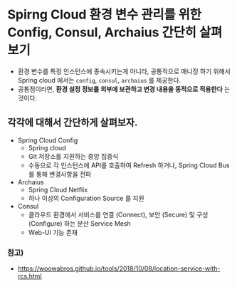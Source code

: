 # Spirng Cloud 환경 변수 관리를 위한 Config, Consul, Archaius 간단히 살펴보기

* 환경 변수를 특정 인스턴스에 종속시키는게 아니라, 공통적으로 매니징 하기 위해서 Spring cloud 에서는
`config`, `consul`, `archaius` 를 제공한다.
* 공통점이라면, __환경 설정 정보를 외부에 보관하고 변경 내용을 동적으로 적용한다__ 는 것이다.

## 각각에 대해서 간단하게 살펴보자.

* Spring Cloud Config
  * Spring cloud
  * Git 저장소를 지원하는 중앙 집중식
  * 수동으로 각 인스턴스에 API를 호출하여 Refresh 하거나, Spring Cloud Bus 를 통해 변경사항을 전파
* Archaius
  * Spring Cloud Netflix
  * 하나 이상의 Configuration Source 를 지원
* Consul
  * 클라우드 환경에서 서비스를 연결 (Connect), 보안 (Secure) 및 구성 (Configure) 하는 분산 Service Mesh
  * Web-UI 기능 존재


### 참고)

* https://woowabros.github.io/tools/2018/10/08/location-service-with-rcs.html  
